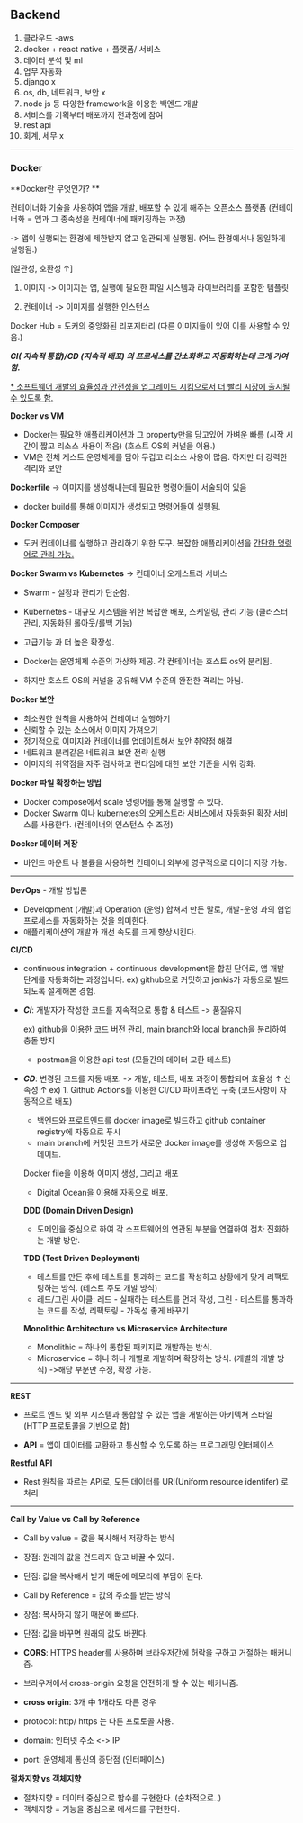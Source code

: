 ## Backend

1. 클라우드 -aws
2. docker + react native + 플랫폼/ 서비스
3. 데이터 분석 및 ml  
4. 업무 자동화 
5. django  x 
6. os, db, 네트워크, 보안 x 
7. node js 등 다양한 framework을 이용한 백엔드 개발
8. 서비스를 기획부터 배포까지 전과정에 참여
9. rest api
10. 회계, 세무 x
---
### Docker
**Docker란 무엇인가? **

컨테이너화 기술을 사용하여 앱을 개발, 배포할 수 있게 해주는 오픈소스 플랫폼 (컨테이너화 = 앱과 그 종속성을 컨테이너에 패키징하는 과정)

-> 앱이 실행되는 환경에 제한받지 않고 일관되게 실행됨. (어느 환경에서나 동일하게 실행됨.)

[일관성, 호환성 ↑]

1. 이미지
-> 이미지는 앱, 실행에 필요한 파일 시스템과 라이브러리를 포함한 템플릿

2. 컨테이너
-> 이미지를 실행한 인스턴스

Docker Hub = 도커의 중앙화된 리포지터리 (다른 이미지들이 있어 이를 사용할 수 있음.)

***CI( 지속적 통합)/CD (지속적 배포) 의 프로세스를 간소화하고 자동화하는데 크게 기여함.***

<ins>* 소프트웨어 개발의 효율성과 안전성을 업그레이드 시킴으로서 더 빨리 시장에 출시될 수 있도록 함.</ins>

**Docker vs VM**
- Docker는 필요한 애플리케이션과 그 property만을 담고있어 가벼운 빠름 (시작 시간이 짧고 리소스 사용이 적음) (호스트 OS의 커널을 이용.)
- VM은 전체 게스트 운영체계를 담아 무겁고 리소스 사용이 많음. 하지만 더 강력한 격리와 보안

**Dockerfile**
-> 이미지를 생성해내는데 필요한 명령어들이 서술되어 있음 
- docker build를 통해 이미지가 생성되고 명령어들이 실행됨.

**Docker Composer**
- 도커 컨테이너를 실행하고 관리하기 위한 도구. 복잡한 애플리케이션을 <ins>간단한 명령어로 관리 가능.</ins>

**Docker Swarm vs Kubernetes**
-> 컨테이너 오케스트라 서비스 
- Swarm - 설정과 관리가 단순함.
- Kubernetes - 대규모 시스템을 위한 복잡한 배포, 스케일링, 관리 기능 (클러스터 관리, 자동화된 롤아웃/롤백 기능)
- 고급기능 과 더 높은 확장성.

- Docker는 운영체제 수준의 가상화 제공. 각 컨테이너는 호스트 os와 분리됨.
- 하지만 호스트 OS의 커널을 공유해 VM 수준의 완전한 격리는 아님.

**Docker 보안**
- 최소권한 원칙을 사용하여 컨테이너 실행하기
- 신뢰할 수 있는 소스에서 이미지 가져오기
- 정기적으로 이미지와 컨테이너를 업데이트해서 보안 취약점 해결
- 네트워크 분리같은 네트워크 보안 전략 실행
- 이미지의 취약점을 자주 검사하고 런타임에 대한 보안 기준을 세워 강화.

**Docker 파일 확장하는 방법**
- Docker compose에서 scale 명령어를 통해 실행할 수 있다. 
- Docker Swarm 이나 kubernetes의 오케스트라 서비스에서 자동화된 확장 서비스를 사용한다. (컨테이너의 인스턴스 수 조정)

**Docker 데이터 저장**
- 바인드 마운트 나 볼륨을 사용하면 컨테이너 외부에 영구적으로 데이터 저장 가능.

---

**DevOps** - 개발 방법론
- Development (개발)과 Operation (운영) 합쳐서 만든 말로, 개발-운영 과의 협업 프로세스를 자동화하는 것을 의미한다.
- 애플리케이션의 개발과 개선 속도를 크게 향상시킨다.

**CI/CD**
- continuous integration + continuous development을 합친 단어로, 앱 개발 단계를 자동화하는 과정입니다.
  ex) github으로 커밋하고 jenkis가 자동으로 빌드되도록 설계해본 경험.

- ***CI***: 개발자가 작성한 코드를 지속적으로 통합 & 테스트 -> 품질유지

  ex) github을 이용한 코드 버전 관리, main branch와 local branch을 분리하여 충돌 방지
  - postman을 이용한 api test (모듈간의 데이터 교환 테스트)
    
- ***CD***: 변경된 코드를 자동 배포. -> 개발, 테스트, 배포 과정이 통합되며 효율성 ↑ 신속성 ↑
  ex) 1. Github Actions를 이용한 CI/CD 파이프라인 구축 (코드사항이 자동적으로 배포)
  - 백엔드와 프로트엔드를 docker image로 빌드하고 github container registry에 자동으로 푸시
  - main branch에 커밋된 코드가 새로운 docker image를 생성해 자동으로 업데이트.
    
  Docker file을 이용해 이미지 생성, 그리고 배포 
  - Digital Ocean을 이용해 자동으로 배포. 
 
  **DDD (Domain Driven Design)**
  - 도메인을 중심으로 하여 각 소프트웨어의 연관된 부분을 연결하여 점차 진화하는 개발 방안.

  **TDD (Test Driven Deployment)**
  - 테스트를 만든 후에 테스트를 통과하는 코드를 작성하고 상황에게 맞게 리팩토링하는 방식. (테스트 주도 개발 방식)
  - 레드/그린 사이클: 레드 - 실패하는 테스트를 먼저 작성, 그린 - 테스트를 통과하는 코드를 작성, 리팩토링 - 가독성 좋게 바꾸기

  **Monolithic Architecture vs Microservice Architecture**
  - Monolithic = 하나의 통합된 패키지로 개발하는 방식.
  - Microservice = 하나 하나 개별로 개발하며 확장하는 방식. (개별의 개발 방식) ->해당 부분만 수정, 확장 가능.
---

**REST**
- 프로트 엔드 및 외부 시스템과 통합할 수 있는 앱을 개발하는 아키텍쳐 스타일 (HTTP 프로토콜을 기반으로 함)

- **API** = 앱이 데이터를 교환하고 통신할 수 있도록 하는 프로그래밍 인터페이스

**Restful API**
- Rest 원칙을 따르는 API로, 모든 데이터를 URI(Uniform resource identifer) 로 처리
---

**Call by Value vs Call by Reference**

- Call by value = 값을 복사해서 저장하는 방식
- 장점: 원래의 값을 건드리지 않고 바꿀 수 있다.
- 단점: 값을 복사해서 받기 때문에 메모리에 부담이 된다.

- Call by Reference = 값의 주소를 받는 방식
- 장점: 복사하지 않기 때문에 빠르다.
- 단점: 값을 바꾸면 원래의 값도 바뀐다.

- **CORS**: HTTPS header를 사용하며 브라우저간에 허락을 구하고 거절하는 매커니즘.
- 브라우저에서 cross-origin 요청을 안전하게 할 수 있는 매커니즘.
- **cross origin**: 3개 中 1개라도 다른 경우
- protocol: http/ https 는 다른 프로토콜 사용.
- domain: 인터넷 주소 <-> IP
- port: 운영체제 통신의 종단점 (인터페이스)

**절차지향 vs 객체지향**
- 절차지향 = 데이터 중심으로 함수를 구현한다. (순차적으로..)
- 객체지향 = 기능을 중심으로 메서드를 구현한다. 
